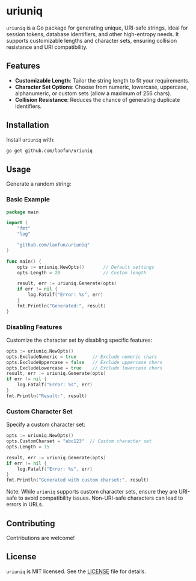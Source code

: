 # uriuniq

`uriuniq` is a Go package for generating unique, URI-safe strings, ideal for session tokens, database identifiers, and other high-entropy needs. It supports customizable lengths and character sets, ensuring collision resistance and URI compatibility.

## Features

- **Customizable Length**: Tailor the string length to fit your requirements.
- **Character Set Options**: Choose from numeric, lowercase, uppercase, alphanumeric, or custom sets (allow a maximum of 256 chars).
- **Collision Resistance**: Reduces the chance of generating duplicate identifiers.

## Installation

Install `uriuniq` with:

```bash
go get github.com/laofun/uriuniq
```

## Usage

Generate a random string:

### Basic Example

```go
package main

import (
	"fmt"
	"log"

	"github.com/laofun/uriuniq"
)

func main() {
	opts := uriuniq.NewOpts()       // Default settings
	opts.Length = 20                // Custom length

	result, err := uriuniq.Generate(opts)
	if err != nil {
		log.Fatalf("Error: %s", err)
	}
	fmt.Println("Generated:", result)
}
```

### Disabling Features

Customize the character set by disabling specific features:

```go
opts := uriuniq.NewOpts()
opts.ExcludeNumeric = true		// Exclude numeric chars
opts.ExcludeUppercase = false	// Exclude uppercase chars
opts.ExcludeLowercase = true    // Exclude lowercase chars
result, err := uriuniq.Generate(opts)
if err != nil {
    log.Fatalf("Error: %s", err)
}
fmt.Println("Result:", result)

```

### Custom Character Set

Specify a custom character set:

```go
opts := uriuniq.NewOpts()
opts.CustomCharset = "abc123"  // Custom character set
opts.Length = 15

result, err := uriuniq.Generate(opts)
if err != nil {
	log.Fatalf("Error: %s", err)
}
fmt.Println("Generated with custom charset:", result)
```

Note: While `uriuniq` supports custom character sets, ensure they are URI-safe to avoid compatibility issues. Non-URI-safe characters can lead to errors in URLs.

## Contributing

Contributions are welcome!

## License

`uriuniq` is MIT licensed. See the [LICENSE](LICENSE) file for details.
